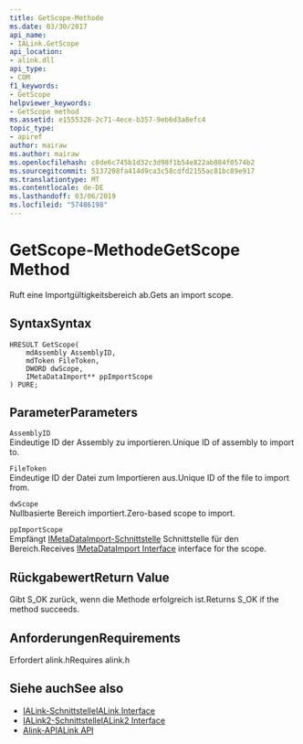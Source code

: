 ```yaml
---
title: GetScope-Methode
ms.date: 03/30/2017
api_name:
- IALink.GetScope
api_location:
- alink.dll
api_type:
- COM
f1_keywords:
- GetScope
helpviewer_keywords:
- GetScope method
ms.assetid: e1555328-2c71-4ece-b357-9eb6d3a8efc4
topic_type:
- apiref
author: mairaw
ms.author: mairaw
ms.openlocfilehash: c8de6c745b1d32c3d98f1b54e822ab084f0574b2
ms.sourcegitcommit: 5137208fa414d9ca3c58cdfd2155ac81bc89e917
ms.translationtype: MT
ms.contentlocale: de-DE
ms.lasthandoff: 03/06/2019
ms.locfileid: "57486198"
---
```

# <a name="getscope-method"></a><span data-ttu-id="22b59-102">GetScope-Methode</span><span class="sxs-lookup"><span data-stu-id="22b59-102">GetScope Method</span></span>
<span data-ttu-id="22b59-103">Ruft eine Importgültigkeitsbereich ab.</span><span class="sxs-lookup"><span data-stu-id="22b59-103">Gets an import scope.</span></span>  
  
## <a name="syntax"></a><span data-ttu-id="22b59-104">Syntax</span><span class="sxs-lookup"><span data-stu-id="22b59-104">Syntax</span></span>  
  
```  
HRESULT GetScope(  
    mdAssembly AssemblyID,  
    mdToken FileToken,  
    DWORD dwScope,  
    IMetaDataImport** ppImportScope  
) PURE;  
```  
  
## <a name="parameters"></a><span data-ttu-id="22b59-105">Parameter</span><span class="sxs-lookup"><span data-stu-id="22b59-105">Parameters</span></span>  
 `AssemblyID`  
 <span data-ttu-id="22b59-106">Eindeutige ID der Assembly zu importieren.</span><span class="sxs-lookup"><span data-stu-id="22b59-106">Unique ID of assembly to import to.</span></span>  
  
 `FileToken`  
 <span data-ttu-id="22b59-107">Eindeutige ID der Datei zum Importieren aus.</span><span class="sxs-lookup"><span data-stu-id="22b59-107">Unique ID of the file to import from.</span></span>  
  
 `dwScope`  
 <span data-ttu-id="22b59-108">Nullbasierte Bereich importiert.</span><span class="sxs-lookup"><span data-stu-id="22b59-108">Zero-based scope to import.</span></span>  
  
 `ppImportScope`  
 <span data-ttu-id="22b59-109">Empfängt [IMetaDataImport-Schnittstelle](../../../../docs/framework/unmanaged-api/metadata/imetadataimport-interface.md) Schnittstelle für den Bereich.</span><span class="sxs-lookup"><span data-stu-id="22b59-109">Receives [IMetaDataImport Interface](../../../../docs/framework/unmanaged-api/metadata/imetadataimport-interface.md) interface for the scope.</span></span>  
  
## <a name="return-value"></a><span data-ttu-id="22b59-110">Rückgabewert</span><span class="sxs-lookup"><span data-stu-id="22b59-110">Return Value</span></span>  
 <span data-ttu-id="22b59-111">Gibt S_OK zurück, wenn die Methode erfolgreich ist.</span><span class="sxs-lookup"><span data-stu-id="22b59-111">Returns S_OK if the method succeeds.</span></span>  
  
## <a name="requirements"></a><span data-ttu-id="22b59-112">Anforderungen</span><span class="sxs-lookup"><span data-stu-id="22b59-112">Requirements</span></span>  
 <span data-ttu-id="22b59-113">Erfordert alink.h</span><span class="sxs-lookup"><span data-stu-id="22b59-113">Requires alink.h</span></span>  
  
## <a name="see-also"></a><span data-ttu-id="22b59-114">Siehe auch</span><span class="sxs-lookup"><span data-stu-id="22b59-114">See also</span></span>
- [<span data-ttu-id="22b59-115">IALink-Schnittstelle</span><span class="sxs-lookup"><span data-stu-id="22b59-115">IALink Interface</span></span>](../../../../docs/framework/unmanaged-api/alink/ialink-interface.md)
- [<span data-ttu-id="22b59-116">IALink2-Schnittstelle</span><span class="sxs-lookup"><span data-stu-id="22b59-116">IALink2 Interface</span></span>](../../../../docs/framework/unmanaged-api/alink/ialink2-interface.md)
- [<span data-ttu-id="22b59-117">Alink-API</span><span class="sxs-lookup"><span data-stu-id="22b59-117">ALink API</span></span>](../../../../docs/framework/unmanaged-api/alink/index.md)
